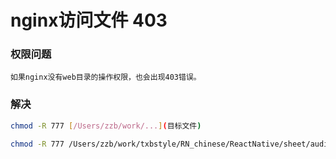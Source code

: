 # nginx访问文件 403

### 权限问题
    如果nginx没有web目录的操作权限，也会出现403错误。
### 解决
```sh
chmod -R 777 [/Users/zzb/work/...](目标文件)

chmod -R 777 /Users/zzb/work/txbstyle/RN_chinese/ReactNative/sheet/audio
```